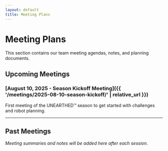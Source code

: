 ```yaml
---
layout: default
title: Meeting Plans
---
```


# Meeting Plans

This section contains our team meeting agendas, notes, and planning documents.

## Upcoming Meetings

### [August 10, 2025 - Season Kickoff Meeting]({{ '/meetings/2025-08-10-season-kickoff/' | relative_url }})
First meeting of the UNEARTHED™ season to get started with challenges and robot planning.

---

## Past Meetings

*Meeting summaries and notes will be added here after each session.*
